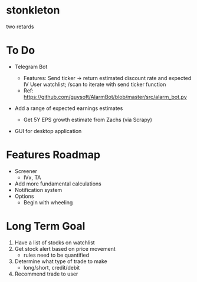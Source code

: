 # stonkleton
two retards


# To Do
- Telegram Bot 
    - Features:
        Send ticker -> return estimated discount rate and expected IV
        User watchlist; /scan to iterate with send ticker function
    - Ref:
        https://github.com/guysoft/AlarmBot/blob/master/src/alarm_bot.py

- Add a range of expected earnings estimates
    - Get 5Y EPS growth estimate from Zachs (via Scrapy)

- GUI for desktop application

# Features Roadmap
- Screener
    - IVx, TA
- Add more fundamental calculations
- Notification system
- Options
    - Begin with wheeling

# Long Term Goal
1. Have a list of stocks on watchlist
2. Get stock alert based on price movement
    - rules need to be quantified
3. Determine what type of trade to make
    - long/short, credit/debit
4. Recommend trade to user